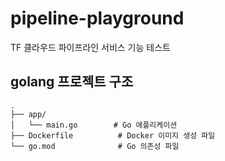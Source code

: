 # pipeline-playground
 TF 클라우드 파이프라인 서비스 기능 테스트

## golang 프로젝트 구조

```
.
├── app/
│   └── main.go        # Go 애플리케이션
├── Dockerfile          # Docker 이미지 생성 파일
└── go.mod              # Go 의존성 파일
```